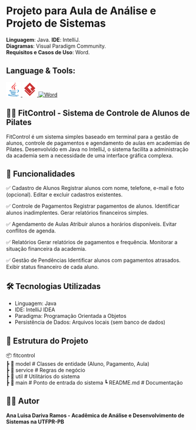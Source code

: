 # Projeto para Aula de Análise e Projeto de Sistemas

**Linguagem**: Java.
**IDE**: IntelliJ.  
**Diagramas**: Visual Paradigm Community.  
**Requisitos e Casos de Uso**: Word.

<h2 align="left"> Language & Tools: </h2>
<p align="left">
    <!-- Java -->
    <a href="https://www.java.com" target="_blank" rel="noreferrer">
        <img src="https://raw.githubusercontent.com/devicons/devicon/master/icons/java/java-original.svg" alt="Java" width="40" height="40"/>
    </a>
    <!-- Visual Paradigm (Imagem alternativa) -->
   <a href="https://www.visual-paradigm.com" target="_blank" rel="noreferrer">
    <img src="https://github.com/AnaDariva/Projeto-Requisitos/blob/main/assets.png?raw=true" 
         alt="Visual Paradigm" width="40" height="40"/>
</a>
    <!-- Microsoft Word -->
    <a href="https://www.microsoft.com/microsoft-365/word" target="_blank" rel="noreferrer">
        <img src="https://upload.wikimedia.org/wikipedia/commons/8/8d/Microsoft_Word_2013-2019_logo.svg" alt="Word" width="40" height="40"/>
    </a>
</p>

## 🏋️‍♂️ FitControl - Sistema de Controle de Alunos de Pilates
FitControl é um sistema simples baseado em terminal para a gestão de alunos, controle de pagamentos e agendamento de aulas em academias de Pilates. Desenvolvido em Java no IntelliJ, o sistema facilita a administração da academia sem a necessidade de uma interface gráfica complexa.

## 📌 Funcionalidades
✅ Cadastro de Alunos
Registrar alunos com nome, telefone, e-mail e foto (opcional).
Editar e excluir cadastros existentes.  

✅ Controle de Pagamentos
Registrar pagamentos de alunos.
Identificar alunos inadimplentes.
Gerar relatórios financeiros simples.

✅ Agendamento de Aulas
Atribuir alunos a horários disponíveis.
Evitar conflitos de agenda.

✅ Relatórios
Gerar relatórios de pagamentos e frequência.
Monitorar a situação financeira da academia.

✅ Gestão de Pendências
Identificar alunos com pagamentos atrasados.
Exibir status financeiro de cada aluno.

## 🛠️ Tecnologias Utilizadas
- Linguagem: Java
- IDE: IntelliJ IDEA
- Paradigma: Programação Orientada a Objetos
- Persistência de Dados: Arquivos locais (sem banco de dados)

## 📂 Estrutura do Projeto
📦 fitcontrol  
 ┣ 📂 model           # Classes de entidade (Aluno, Pagamento, Aula)  
 ┣ 📂 service         # Regras de negócio  
 ┣ 📂 util            # Utilitários do sistema  
 ┣ 📂 main            # Ponto de entrada do sistema
 ┗ README.md          # Documentação  

## 👩‍💻 Autor
**Ana Luisa Dariva Ramos - Acadêmica de Análise e Desenvolvimento de Sistemas na UTFPR-PB**
